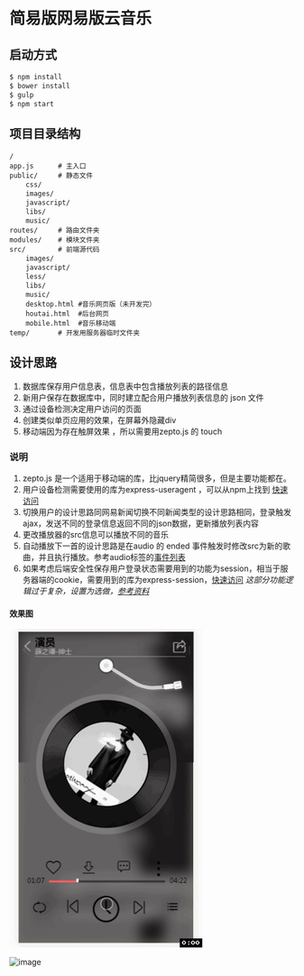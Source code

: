 # 简易版网易版云音乐

## 启动方式
```
$ npm install
$ bower install
$ gulp
$ npm start
```

## 项目目录结构

```
/
app.js      # 主入口
public/     # 静态文件
    css/
    images/
    javascript/
    libs/
    music/
routes/     # 路由文件夹
modules/    # 模块文件夹
src/        # 前端源代码
    images/
    javascript/
    less/
    libs/
    music/
    desktop.html #音乐网页版（未开发完）
    houtai.html  #后台网页
    mobile.html  #音乐移动端
temp/       # 开发用服务器临时文件夹

```


## 设计思路
1. 数据库保存用户信息表，信息表中包含播放列表的路径信息
2. 新用户保存在数据库中，同时建立配合用户播放列表信息的 json 文件
3. 通过设备检测决定用户访问的页面
4. 创建类似单页应用的效果，在屏幕外隐藏div
5. 移动端因为存在触屏效果 ，所以需要用zepto.js 的 touch




### 说明
1. zepto.js 是一个适用于移动端的库，比jquery精简很多，但是主要功能都在。
2. 用户设备检测需要使用的库为express-useragent ，可以从npm上找到 [快速访问](https://www.npmjs.com/package/express-useragent)
3. 切换用户的设计思路同网易新闻切换不同新闻类型的设计思路相同，登录触发ajax，发送不同的登录信息返回不同的json数据，更新播放列表内容
4. 更改播放器的src信息可以播放不同的音乐
6. 自动播放下一首的设计思路是在audio 的 ended 事件触发时修改src为新的歌曲，并且执行播放。参考audio标签的[事件列表](https://developer.mozilla.org/en-US/docs/Web/Guide/Events/Media_events)
5. 如果考虑后端安全性保存用户登录状态需要用到的功能为session，相当于服务器端的cookie，需要用到的库为express-session，[快速访问](https://www.npmjs.com/package/express-session)
*这部分功能逻辑过于复杂，设置为选做，[参考资料](http://wiki.jikexueyuan.com/project/node-lessons/cookie-session.html)*

#### 效果图
![image](https://github.com/chengzhuojmm/myMusic/blob/master/gif/demo1.gif)




![image](https:github.com/chengzhuojmm/myMusic/blob/master/gif/demo2.gif)
